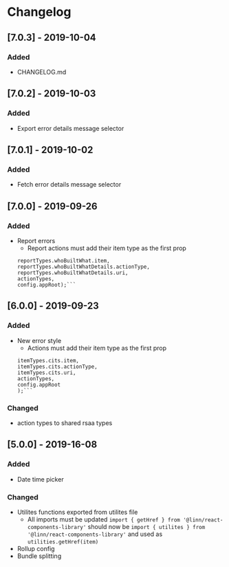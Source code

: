 # Changelog

## [7.0.3] - 2019-10-04
### Added
- CHANGELOG.md

## [7.0.2] - 2019-10-03
### Added
- Export error details message selector

## [7.0.1] - 2019-10-02
### Added
- Fetch error details message selector

## [7.0.0] - 2019-09-26
### Added
- Report errors
    - Report actions must add their item type as the first prop 
    ```export default new ReportActions(
    reportTypes.whoBuiltWhat.item,
    reportTypes.whoBuiltWhatDetails.actionType,
    reportTypes.whoBuiltWhatDetails.uri,
    actionTypes,
    config.appRoot);```

## [6.0.0] - 2019-09-23
### Added
- New error style
    - Actions must add their item type as the first prop 
    ```export default new FetchApiActions(
    itemTypes.cits.item,
    itemTypes.cits.actionType,
    itemTypes.cits.uri,
    actionTypes,
    config.appRoot
    );```

### Changed
- action types to shared rsaa types

## [5.0.0] - 2019-16-08
### Added
- Date time picker

### Changed
- Utilites functions exported from utilites file
    - All imports must be updated ```import { getHref } from '@linn/react-components-library'```  should now be ```import { utilites } from '@linn/react-components-library'``` and used as ```utilities.getHref(item)```
- Rollup config
- Bundle splitting
